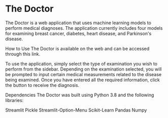 # The Doctor
The Doctor is a web application that uses machine learning models to perform medical diagnoses. The application currently includes four models for examining breast cancer, diabetes, heart disease, and Parkinson's disease.

How to Use
The Doctor is available on the web and can be accessed through this link.

To use the application, simply select the type of examination you wish to perform from the sidebar. Depending on the examination selected, you will be prompted to input certain medical measurements related to the disease being examined. Once you have entered all the required information, click the button to receive the diagnosis.

Dependencies
The Doctor was built using Python 3.8 and the following libraries:

Streamlit
Pickle
Streamlit-Option-Menu
Scikit-Learn
Pandas
Numpy
